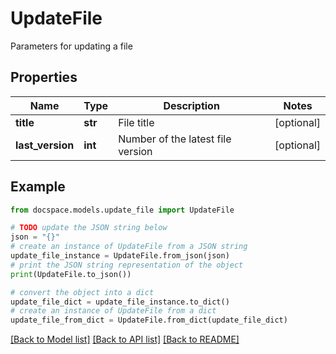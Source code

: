 # UpdateFile

Parameters for updating a file

## Properties

Name | Type | Description | Notes
------------ | ------------- | ------------- | -------------
**title** | **str** | File title | [optional] 
**last_version** | **int** | Number of the latest file version | [optional] 

## Example

```python
from docspace.models.update_file import UpdateFile

# TODO update the JSON string below
json = "{}"
# create an instance of UpdateFile from a JSON string
update_file_instance = UpdateFile.from_json(json)
# print the JSON string representation of the object
print(UpdateFile.to_json())

# convert the object into a dict
update_file_dict = update_file_instance.to_dict()
# create an instance of UpdateFile from a dict
update_file_from_dict = UpdateFile.from_dict(update_file_dict)
```
[[Back to Model list]](../README.md#documentation-for-models) [[Back to API list]](../README.md#documentation-for-api-endpoints) [[Back to README]](../README.md)


